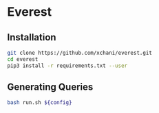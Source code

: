 # Everest

## Installation

```sh
git clone https://github.com/xchani/everest.git
cd everest
pip3 install -r requirements.txt --user
```

## Generating Queries

```sh
bash run.sh ${config}
```


